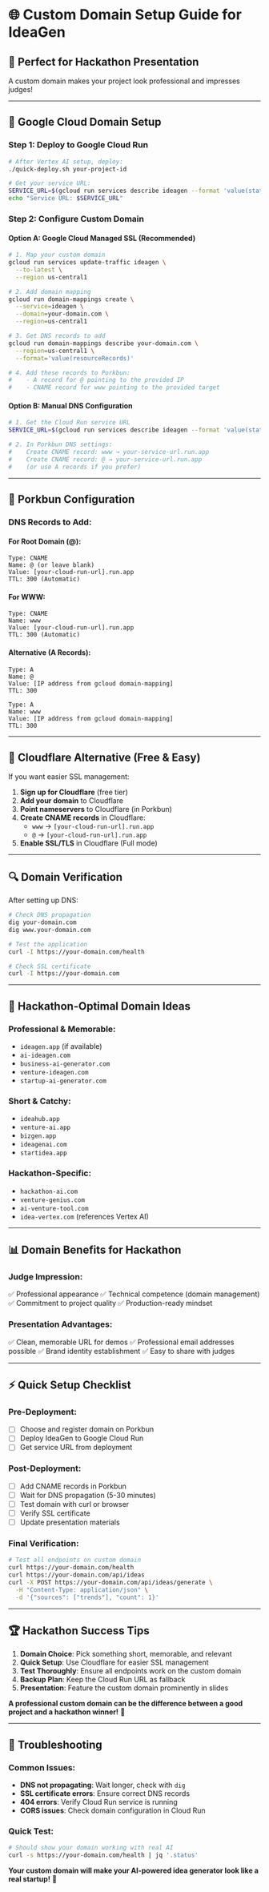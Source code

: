 # 🌐 Custom Domain Setup Guide for IdeaGen

## 🎯 **Perfect for Hackathon Presentation**

A custom domain makes your project look professional and impresses judges!

---

## 🔧 **Google Cloud Domain Setup**

### **Step 1: Deploy to Google Cloud Run**
```bash
# After Vertex AI setup, deploy:
./quick-deploy.sh your-project-id

# Get your service URL:
SERVICE_URL=$(gcloud run services describe ideagen --format 'value(status.url)')
echo "Service URL: $SERVICE_URL"
```

### **Step 2: Configure Custom Domain**

#### **Option A: Google Cloud Managed SSL (Recommended)**
```bash
# 1. Map your custom domain
gcloud run services update-traffic ideagen \
  --to-latest \
  --region us-central1

# 2. Add domain mapping
gcloud run domain-mappings create \
  --service=ideagen \
  --domain=your-domain.com \
  --region=us-central1

# 3. Get DNS records to add
gcloud run domain-mappings describe your-domain.com \
  --region=us-central1 \
  --format='value(resourceRecords)'

# 4. Add these records to Porkbun:
#    - A record for @ pointing to the provided IP
#    - CNAME record for www pointing to the provided target
```

#### **Option B: Manual DNS Configuration**
```bash
# 1. Get the Cloud Run service URL
SERVICE_URL=$(gcloud run services describe ideagen --format 'value(status.url)')

# 2. In Porkbun DNS settings:
#    Create CNAME record: www → your-service-url.run.app
#    Create CNAME record: @ → your-service-url.run.app
#    (or use A records if you prefer)
```

---

## 🐖 **Porkbun Configuration**

### **DNS Records to Add:**

#### **For Root Domain (@):**
```
Type: CNAME
Name: @ (or leave blank)
Value: [your-cloud-run-url].run.app
TTL: 300 (Automatic)
```

#### **For WWW:**
```
Type: CNAME
Name: www
Value: [your-cloud-run-url].run.app
TTL: 300 (Automatic)
```

#### **Alternative (A Records):**
```
Type: A
Name: @
Value: [IP address from gcloud domain-mapping]
TTL: 300

Type: A
Name: www
Value: [IP address from gcloud domain-mapping]
TTL: 300
```

---

## 🚀 **Cloudflare Alternative (Free & Easy)**

If you want easier SSL management:

1. **Sign up for Cloudflare** (free tier)
2. **Add your domain** to Cloudflare
3. **Point nameservers** to Cloudflare (in Porkbun)
4. **Create CNAME records** in Cloudflare:
   - `www` → `[your-cloud-run-url].run.app`
   - `@` → `[your-cloud-run-url].run.app`
5. **Enable SSL/TLS** in Cloudflare (Full mode)

---

## 🔍 **Domain Verification**

After setting up DNS:

```bash
# Check DNS propagation
dig your-domain.com
dig www.your-domain.com

# Test the application
curl -I https://your-domain.com/health

# Check SSL certificate
curl -I https://your-domain.com
```

---

## 🎯 **Hackathon-Optimal Domain Ideas**

### **Professional & Memorable:**
- `ideagen.app` (if available)
- `ai-ideagen.com`
- `business-ai-generator.com`
- `venture-ideagen.com`
- `startup-ai-generator.com`

### **Short & Catchy:**
- `ideahub.app`
- `venture-ai.app`
- `bizgen.app`
- `ideagenai.com`
- `startidea.app`

### **Hackathon-Specific:**
- `hackathon-ai.com`
- `venture-genius.com`
- `ai-venture-tool.com`
- `idea-vertex.com` (references Vertex AI)

---

## 📊 **Domain Benefits for Hackathon**

### **Judge Impression:**
✅ Professional appearance
✅ Technical competence (domain management)
✅ Commitment to project quality
✅ Production-ready mindset

### **Presentation Advantages:**
✅ Clean, memorable URL for demos
✅ Professional email addresses possible
✅ Brand identity establishment
✅ Easy to share with judges

---

## ⚡ **Quick Setup Checklist**

### **Pre-Deployment:**
- [ ] Choose and register domain on Porkbun
- [ ] Deploy IdeaGen to Google Cloud Run
- [ ] Get service URL from deployment

### **Post-Deployment:**
- [ ] Add CNAME records in Porkbun
- [ ] Wait for DNS propagation (5-30 minutes)
- [ ] Test domain with curl or browser
- [ ] Verify SSL certificate
- [ ] Update presentation materials

### **Final Verification:**
```bash
# Test all endpoints on custom domain
curl https://your-domain.com/health
curl https://your-domain.com/api/ideas
curl -X POST https://your-domain.com/api/ideas/generate \
  -H "Content-Type: application/json" \
  -d '{"sources": ["trends"], "count": 1}'
```

---

## 🏆 **Hackathon Success Tips**

1. **Domain Choice**: Pick something short, memorable, and relevant
2. **Quick Setup**: Use Cloudflare for easier SSL management
3. **Test Thoroughly**: Ensure all endpoints work on the custom domain
4. **Backup Plan**: Keep the Cloud Run URL as fallback
5. **Presentation**: Feature the custom domain prominently in slides

**A professional custom domain can be the difference between a good project and a hackathon winner!** 🎯

---

## 🔄 **Troubleshooting**

### **Common Issues:**
- **DNS not propagating**: Wait longer, check with `dig`
- **SSL certificate errors**: Ensure correct DNS records
- **404 errors**: Verify Cloud Run service is running
- **CORS issues**: Check domain configuration in Cloud Run

### **Quick Test:**
```bash
# Should show your domain working with real AI
curl -s https://your-domain.com/health | jq '.status'
```

**Your custom domain will make your AI-powered idea generator look like a real startup!** 🚀